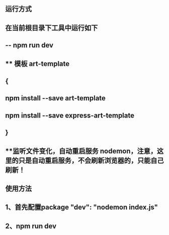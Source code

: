 ##  运行方式
##  在当前根目录下工具中运行如下
##  -- npm run dev

## ** 模板 art-template
##  {
##      npm install --save art-template
##      npm install --save express-art-template
##  }

## **监听文件变化，自动重启服务 nodemon，注意，这里的只是自动重启服务，不会刷新浏览器的，只能自己刷新！
## 使用方法
## 1、首先配置package "dev": "nodemon index.js"
## 2、npm run dev
